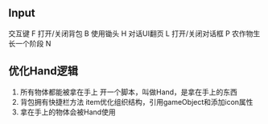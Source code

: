 ## Input
交互键 F
打开/关闭背包 B
使用锄头 H
对话UI翻页 L
打开/关闭对话框 P 
农作物生长一个阶段 N
## 优化Hand逻辑
1. 所有物体都能被拿在手上
    开一个脚本，叫做Hand，是拿在手上的东西
2. 背包拥有快捷栏方法
    item优化组织结构，引用gameObject和添加icon属性
3. 拿在手上的物体会被Hand使用

